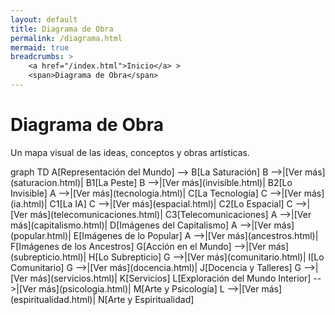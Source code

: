 ```yaml
---
layout: default
title: Diagrama de Obra
permalink: /diagrama.html
mermaid: true
breadcrumbs: >
    <a href="/index.html">Inicio</a> >
    <span>Diagrama de Obra</span>
---
```


<div class="content">
    <h1>Diagrama de Obra</h1>
    <p>Un mapa visual de las ideas, conceptos y obras artísticas.</p>
    <div class="mermaid">
graph TD
    A[Representación del Mundo] --> B[La Saturación]
    B -->|[Ver más](saturacion.html)| B1[La Peste]
    B -->|[Ver más](invisible.html)| B2[Lo Invisible]
    A -->|[Ver más](tecnologia.html)| C[La Tecnología]
    C -->|[Ver más](ia.html)| C1[La IA]
    C -->|[Ver más](espacial.html)| C2[Lo Espacial]
    C -->|[Ver más](telecomunicaciones.html)| C3[Telecomunicaciones]
    A -->|[Ver más](capitalismo.html)| D[Imágenes del Capitalismo]
    A -->|[Ver más](popular.html)| E[Imágenes de lo Popular]
    A -->|[Ver más](ancestros.html)| F[Imágenes de los Ancestros]
    G[Acción en el Mundo] -->|[Ver más](subrepticio.html)| H[Lo Subrepticio]
    G -->|[Ver más](comunitario.html)| I[Lo Comunitario]
    G -->|[Ver más](docencia.html)| J[Docencia y Talleres]
    G -->|[Ver más](servicios.html)| K[Servicios]
    L[Exploración del Mundo Interior] -->|[Ver más](psicologia.html)| M[Arte y Psicología]
    L -->|[Ver más](espiritualidad.html)| N[Arte y Espiritualidad]
    </div>
</div>
